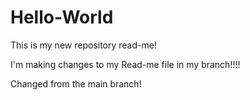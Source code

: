 # Hello-World

This is my new repository read-me!


I'm making changes to my Read-me file in my branch!!!!

Changed from the main branch!

